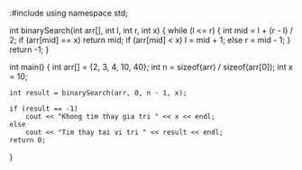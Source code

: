 :#include <iostream>
using namespace std;

int binarySearch(int arr[], int l, int r, int x) {
    while (l <= r) {
        int mid = l + (r - l) / 2;
        if (arr[mid] == x)
            return mid;
        if (arr[mid] < x)
            l = mid + 1;
        else
            r = mid - 1;
    }
    return -1;
}

int main() {
    int arr[] = {2, 3, 4, 10, 40};
    int n = sizeof(arr) / sizeof(arr[0]);
    int x = 10;

    int result = binarySearch(arr, 0, n - 1, x);

    if (result == -1)
        cout << "Khong tim thay gia tri " << x << endl;
    else
        cout << "Tim thay tai vi tri " << result << endl;
    return 0;
}

